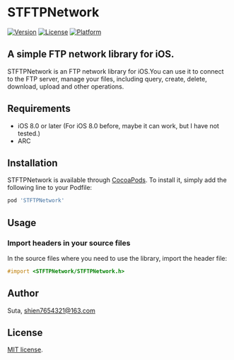 # STFTPNetwork

[![Version](https://img.shields.io/cocoapods/v/STFTPNetwork.svg?style=flat)](http://cocoapods.org/pods/STFTPNetwork)
[![License](https://img.shields.io/cocoapods/l/STFTPNetwork.svg?style=flat)](http://cocoapods.org/pods/STFTPNetwork)
[![Platform](https://img.shields.io/cocoapods/p/STFTPNetwork.svg?style=flat)](http://cocoapods.org/pods/STFTPNetwork)

## A simple FTP network library for iOS.
STFTPNetwork is an FTP network library for iOS.You can use it to connect to the FTP server, manage your files, including query, create, delete, download, upload and other operations.

## Requirements

- iOS 8.0 or later (For iOS 8.0 before, maybe it can work, but I have not tested.)
- ARC

## Installation

STFTPNetwork is available through [CocoaPods](http://cocoapods.org). To install
it, simply add the following line to your Podfile:

```ruby
pod 'STFTPNetwork'
```

## Usage

### Import headers in your source files

In the source files where you need to use the library, import the header file:

```objective-c
#import <STFTPNetwork/STFTPNetwork.h>
```

## Author

Suta, shien7654321@163.com


## License

[MIT]: http://www.opensource.org/licenses/mit-license.php
[MIT license][MIT].